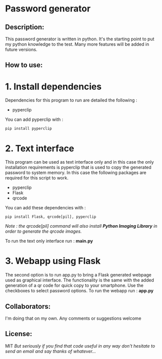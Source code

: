 # Password generator

## Description: 
This password generator is written in python. 
It's the starting point to put my python knowledge to the test.
Many more features will be added in future versions.

## How to use: 
# 1. Install dependencies

Dependencies for this program to run are detailed the following :
- pyperclip

You can add pyperclip with :

``` pip install pyperclip ```

# 2. Text interface
This program can be used as text interface only and in this case the only installation 
requirements is pyperclip that is used to copy the generated password to system memory.
In this case the following packages are required for this script to work.
- pyperclip 
- Flask
- qrcode

You can add these dependencies with :

``` pip install Flask, qrcode[pil], pyperclip ```

*Note : the qrcode[pil] command will also install **Python Imaging Library** 
in order to generate the qrcode images.*

To run the text only interface run : **main.py**

# 3. Webapp using Flask
The second option is to run app.py to bring a Flask generated webpage used as graphical interface.
The functionality is the same with the added generation of a qr code for quick copy to your smartphone.
Use the checkboxes to select password options.
To run the webapp run : **app.py**

## Collaborators: 
I'm doing that on my own. Any comments or suggestions welcome

## License: 
MIT
*But seriously if you find that code useful in any way don't hesitate to send an email and say thanks of whatever...*
